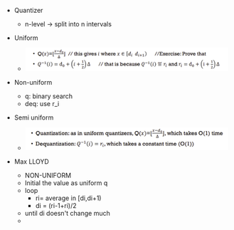 - Quantizer
  - n-level -> split into n intervals
- Uniform
  - ![image-20221025210847262](MidtermReview.assets/image-20221025210847262.png)
- Non-uniform
  - q: binary search
  - deq: use r_i
- Semi uniform
  - <img src="MidtermReview.assets/image-20221025211036478.png" alt="image-20221025211036478" style="zoom:80%;" />

- Max LLOYD
  - NON-UNIFORM
  - Initial the value as uniform q
  - loop
    - ri= average in [di,di+1)
    - di = (ri-1+ri)/2
  - until di doesn't change much
  - 

